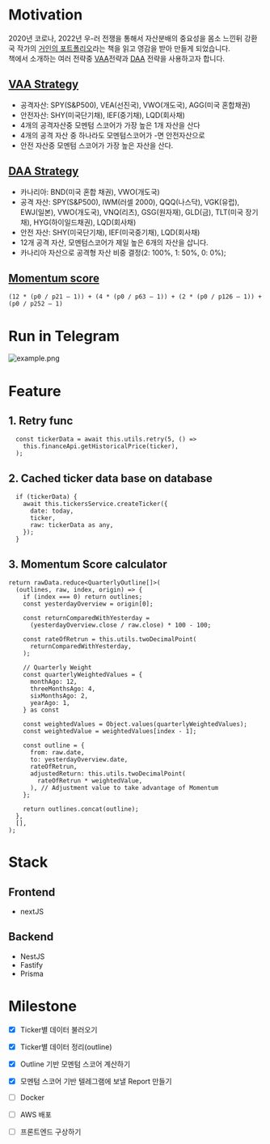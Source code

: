 # Motivation

2020년 코로나, 2022년 우-러 전쟁을 통해서 자산분배의 중요성을 몸소 느낀뒤 강환국 작가의 [거인의 포트폴리오](http://www.kyobobook.co.kr/product/detailViewKor.laf?ejkGb=KOR&mallGb=KOR&barcode=9791190977432&orderClick=LEa&Kc=)라는 책을 읽고 영감을 받아 만들게 되었습니다.  
책에서 소개하는 여러 전략중 [VAA](https://allocatesmartly.com/vigilant-asset-allocation-dr-wouter-keller-jw-keuning/)전략과 [DAA](https://allocatesmartly.com/ilya-kipnis-defensive-adaptive-asset-allocation/) 전략을 사용하고자 합니다.

## [VAA Strategy](https://allocatesmartly.com/vigilant-asset-allocation-dr-wouter-keller-jw-keuning/)

- 공격자산: SPY(S&P500), VEA(선진국), VWO(개도국), AGG(미국 혼합채권)
- 안전자산: SHY(미국단기채), IEF(중기채), LQD(회사채)
- 4개의 공격자산중 모멘텀 스코어가 가장 높은 1개 자산을 산다
- 4개의 공격 자산 중 하나라도 모멘텀스코어가 -면 안전자산으로
- 안전 자산중 모멘텀 스코어가 가장 높은 자산을 산다.

## [DAA Strategy](https://allocatesmartly.com/ilya-kipnis-defensive-adaptive-asset-allocation/)

- 카나리아: BND(미국 혼합 채권), VWO(개도국)
- 공격 자산: SPY(S&P500), IWM(러셀 2000), QQQ(나스닥), VGK(유럽), EWJ(일본), VWO(개도국), VNQ(리츠), GSG(원자재), GLD(금), TLT(미국 장기채), HYG(하이일드채권), LQD(회사채)
- 안전 자산: SHY(미국단기채), IEF(미국중기채), LQD(회사채)
- 12개 공격 자산, 모멘텀스코어가 제일 높은 6개의 자산을 삽니다.
- 카나리아 자산으로 공격형 자산 비중 결정(2: 100%, 1: 50%, 0: 0%);

## [Momentum score](https://ycharts.com/glossary/terms/momentum_fractile)

```
(12 * (p0 / p21 – 1)) + (4 * (p0 / p63 – 1)) + (2 * (p0 / p126 – 1)) + (p0 / p252 – 1)
```
# Run in Telegram

![example.png](https://s3.us-west-2.amazonaws.com/secure.notion-static.com/33c1d622-49b8-4997-9cea-e2fd746519d7/images.png?X-Amz-Algorithm=AWS4-HMAC-SHA256&X-Amz-Content-Sha256=UNSIGNED-PAYLOAD&X-Amz-Credential=AKIAT73L2G45EIPT3X45%2F20221004%2Fus-west-2%2Fs3%2Faws4_request&X-Amz-Date=20221004T101145Z&X-Amz-Expires=86400&X-Amz-Signature=d1070ae264c1daf7db75e2c554f39b4be7d98b85f0728d4b103c4ef155c1e52f&X-Amz-SignedHeaders=host&response-content-disposition=filename%20%3D%22images.png%22&x-id=GetObject)

# Feature

## 1. Retry func
```JS
  const tickerData = await this.utils.retry(5, () =>
    this.financeApi.getHistoricalPrice(ticker),
  );
```

## 2. Cached ticker data base on database
```JS
  if (tickerData) {
    await this.tickersService.createTicker({
      date: today,
      ticker,
      raw: tickerData as any,
    });
  }
```

## 3. Momentum Score calculator
```JS
return rawData.reduce<QuarterlyOutline[]>(
  (outlines, raw, index, origin) => {
    if (index === 0) return outlines;
    const yesterdayOverview = origin[0];

    const returnComparedWithYesterday =
      (yesterdayOverview.close / raw.close) * 100 - 100;

    const rateOfRetrun = this.utils.twoDecimalPoint(
      returnComparedWithYesterday,
    );

    // Quarterly Weight
    const quarterlyWeightedValues = {
      monthAgo: 12,
      threeMonthsAgo: 4,
      sixMonthsAgo: 2,
      yearAgo: 1,
    } as const

    const weightedValues = Object.values(quarterlyWeightedValues);
    const weightedValue = weightedValues[index - 1];

    const outline = {
      from: raw.date,
      to: yesterdayOverview.date,
      rateOfRetrun,
      adjustedReturn: this.utils.twoDecimalPoint(
        rateOfRetrun * weightedValue,
      ), // Adjustment value to take advantage of Momentum
    };

    return outlines.concat(outline);
  },
  [],
);
```

# Stack

## Frontend
 - nextJS

## Backend
 - NestJS
 - Fastify
 - Prisma

# Milestone
- [X] Ticker별 데이터 불러오기
- [X] Ticker별 데이터 정리(outline)
- [X] Outline 기반 모멘텀 스코어 계산하기
- [X] 모멘텀 스코어 기반 텔레그램에 보낼 Report 만들기
- [ ] Docker
- [ ] AWS 배포
- [ ] 프론트엔드 구상하기

